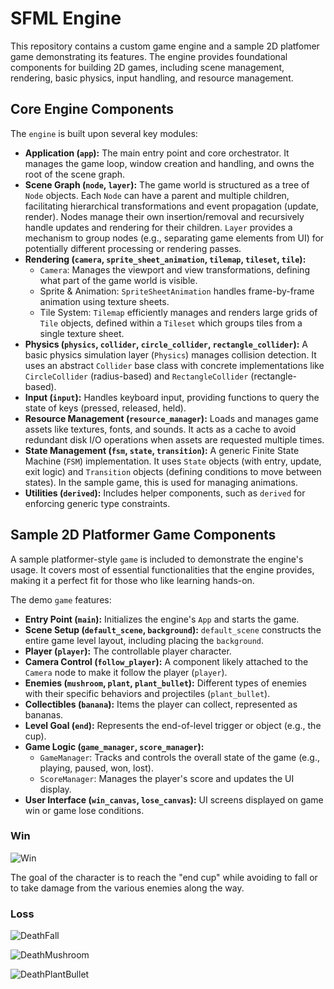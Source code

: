 # SFML Engine

This repository contains a custom game engine and a sample 2D platfomer game demonstrating its features. The engine provides foundational components for building 2D games, including scene management, rendering, basic physics, input handling, and resource management.

## Core Engine Components

The `engine` is built upon several key modules:

* **Application (`app`):** The main entry point and core orchestrator. It manages the game loop, window creation and handling, and owns the root of the scene graph.
* **Scene Graph (`node`, `layer`):** The game world is structured as a tree of `Node` objects. Each `Node` can have a parent and multiple children, facilitating hierarchical transformations and event propagation (update, render). Nodes manage their own insertion/removal and recursively handle updates and rendering for their children. `Layer` provides a mechanism to group nodes (e.g., separating game elements from UI) for potentially different processing or rendering passes.
* **Rendering (`camera`, `sprite_sheet_animation`, `tilemap`, `tileset`, `tile`):**
    * `Camera`: Manages the viewport and view transformations, defining what part of the game world is visible.
    * Sprite & Animation: `SpriteSheetAnimation` handles frame-by-frame animation using texture sheets.
    * Tile System: `Tilemap` efficiently manages and renders large grids of `Tile` objects, defined within a `Tileset` which groups tiles from a single texture sheet.
* **Physics (`physics`, `collider`, `circle_collider`, `rectangle_collider`):** A basic physics simulation layer (`Physics`) manages collision detection. It uses an abstract `Collider` base class with concrete implementations like `CircleCollider` (radius-based) and `RectangleCollider` (rectangle-based).
* **Input (`input`):** Handles keyboard input, providing functions to query the state of keys (pressed, released, held).
* **Resource Management (`resource_manager`):** Loads and manages game assets like textures, fonts, and sounds. It acts as a cache to avoid redundant disk I/O operations when assets are requested multiple times.
* **State Management (`fsm`, `state`, `transition`):** A generic Finite State Machine (`FSM`) implementation. It uses `State` objects (with entry, update, exit logic) and `Transition` objects (defining conditions to move between states). In the sample game, this is used for managing animations.
* **Utilities (`derived`):** Includes helper components, such as `derived` for enforcing generic type constraints.

## Sample 2D Platformer Game Components

A sample platformer-style `game` is included to demonstrate the engine's usage.
It covers most of essential functionalities that the engine provides, making it a perfect fit for those who like learning hands-on.

The demo `game` features:

* **Entry Point (`main`):** Initializes the engine's `App` and starts the game.
* **Scene Setup (`default_scene`, `background`):** `default_scene` constructs the entire game level layout, including placing the `background`.
* **Player (`player`):** The controllable player character.
* **Camera Control (`follow_player`):** A component likely attached to the `Camera` node to make it follow the player (`player`).
* **Enemies (`mushroom`, `plant`, `plant_bullet`):** Different types of enemies with their specific behaviors and projectiles (`plant_bullet`).
* **Collectibles (`banana`):** Items the player can collect, represented as bananas.
* **Level Goal (`end`):** Represents the end-of-level trigger or object (e.g., the cup).
* **Game Logic (`game_manager`, `score_manager`):**
    * `GameManager`: Tracks and controls the overall state of the game (e.g., playing, paused, won, lost).
    * `ScoreManager`: Manages the player's score and updates the UI display.
* **User Interface (`win_canvas`, `lose_canvas`):** UI screens displayed on game win or game lose conditions.

### Win

![Win](https://github.com/user-attachments/assets/2aed5a89-1601-4a53-8160-eff83c9bd329)

The goal of the character is to reach the "end cup" while avoiding to fall or to take damage from the various enemies along the way.

### Loss

![DeathFall](https://github.com/user-attachments/assets/93409bb5-18d4-4a05-8e61-38836c6b7e7b)

![DeathMushroom](https://github.com/user-attachments/assets/3f3f906a-3dda-40d7-9e2d-279038d7c693)

![DeathPlantBullet](https://github.com/user-attachments/assets/5e7e30f2-cad1-4f77-a6c6-80503322d287)





